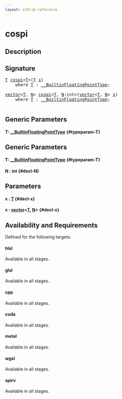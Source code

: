 ```yaml
---
layout: stdlib-reference
---
```


# cospi

## Description





## Signature 

<pre>
<a href="/stdlib-reference/global-decls/cospi#typeparam-T" class="code_type">T</a> <a href="/stdlib-reference/global-decls/cospi">cospi</a>&lt;<a href="/stdlib-reference/global-decls/cospi#typeparam-T" class="code_type">T</a>&gt;(<a href="/stdlib-reference/global-decls/cospi#typeparam-T" class="code_type">T</a> <a href="/stdlib-reference/global-decls/cospi#decl-x" class="code_param">x</a>)
    <span class='code_keyword'>where</span> <a href="/stdlib-reference/global-decls/cospi#typeparam-T" class="code_type">T</a> : <a href="/stdlib-reference/interfaces/BuiltinFloatingPointType/index">__BuiltinFloatingPointType</a>;

<a href="/stdlib-reference/types/vector/index">vector</a>&lt;<a href="/stdlib-reference/types/vector/index#typeparam-T" class="code_type">T</a>, <a href="/stdlib-reference/types/vector/index#decl-N" class="code_var">N</a>&gt; <a href="/stdlib-reference/global-decls/cospi">cospi</a>&lt;<a href="/stdlib-reference/global-decls/cospi#typeparam-T" class="code_type">T</a>, <a href="/stdlib-reference/global-decls/cospi#decl-N" class="code_var">N</a>:int&gt;(<a href="/stdlib-reference/types/vector/index">vector</a>&lt;<a href="/stdlib-reference/types/vector/index#typeparam-T" class="code_type">T</a>, <a href="/stdlib-reference/types/vector/index#decl-N" class="code_var">N</a>&gt; <a href="/stdlib-reference/global-decls/cospi#decl-x" class="code_param">x</a>)
    <span class='code_keyword'>where</span> <a href="/stdlib-reference/global-decls/cospi#typeparam-T" class="code_type">T</a> : <a href="/stdlib-reference/interfaces/BuiltinFloatingPointType/index">__BuiltinFloatingPointType</a>;

</pre>

## Generic Parameters

#### T: [\_\_BuiltinFloatingPointType](/stdlib-reference/interfaces/BuiltinFloatingPointType/index) {#typeparam-T}

## Generic Parameters

#### T: [\_\_BuiltinFloatingPointType](/stdlib-reference/interfaces/BuiltinFloatingPointType/index) {#typeparam-T}
#### N  : int {#decl-N}

## Parameters

#### x  : [T](/stdlib-reference/global-decls/cospi#typeparam-T) {#decl-x}
#### x  : [vector](/stdlib-reference/types/vector/index)\<[T](/stdlib-reference/types/vector/index#typeparam-T), [N](/stdlib-reference/types/vector/index#decl-N)\> {#decl-x}

## Availability and Requirements

Defined for the following targets:

#### hlsl
Available in all stages.

#### glsl
Available in all stages.

#### cpp
Available in all stages.

#### cuda
Available in all stages.

#### metal
Available in all stages.

#### wgsl
Available in all stages.

#### spirv
Available in all stages.



